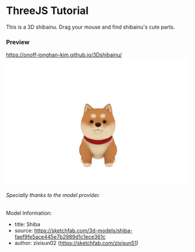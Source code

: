 # ThreeJS Tutorial

This is a 3D shibainu.
Drag your mouse and find shibainu's cute parts.

### Preview
https://onoff-jonghan-kim.github.io/3Dshibainu/
![preview](./screenshot.png)

###### Specially thanks to the model provider.
Model Information:
* title:	Shiba
* source:	https://sketchfab.com/3d-models/shiba-faef9fe5ace445e7b2989d1c1ece361c
* author:	zixisun02 (https://sketchfab.com/zixisun51)